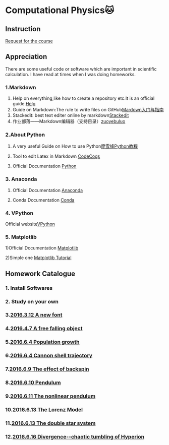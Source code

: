 # Computational Physics:cat:
## Instruction
[Request for the course](https://github.com/caihao/computational_physics_whu/blob/master/README.md)  

## Appreciation
There are some useful code or software which are important in scientific calculation. I have read at times when I was doing homeworks.
### 1.Markdown
1. Help on everything,like how to create a repository etc.It is an official guide.[Help](https://help.github.com/)
2. Guide on Markdown:The rule to write files on GitHub[Mardown入门与指南](http://sspai.com/25137)
3. Stackedit: best text editer online by markdown[Stackedit](https://stackedit.io/)
4. 作业部落——Markdown编辑器（支持目录）[zuoyebuluo](https://www.zybuluo.com/mdeditor)

### 2.About Python
1) A very useful Guide on How to use Python[廖雪峰Python教程](http://www.liaoxuefeng.com/wiki/001374738125095c955c1e6d8bb493182103fac9270762a000/)

2) Tool to edit Latex in Markdown [CodeCogs](http://latex.codecogs.com/)

3) Official Documentation [Python](https://www.python.org/)

### 3. Anaconda
1) Official Documentation [Anaconda](https://docs.continuum.io/anaconda/index)

2) Conda Documentation [Conda](http://conda.pydata.org/docs/test-drive.html)

### 4. VPython
Official website[VPython](http://www.vpython.org/)

### 5. Matplotlib
1)Official Documentation [Matplotlib](http://matplotlib.org/contents.html)

2)Simple one [Matplotlib Tutorial](http://www.labri.fr/perso/nrougier/teaching/matplotlib/)

## Homework Catalogue
### 1. Install Softwares
### 2. Study on your own
### 3.[2016.3.12 A new font](https://github.com/Nucleus2014/computationalphysics_N2014301020131/blob/master/2016.3.12%20A%20new%20font.md)
### 4.[2016.4.7 A free falling object](https://github.com/Nucleus2014/computationalphysics_N2014301020131/blob/master/2016.3.30%20Chart1.md)
### 5.[2016.6.4 Population growth](https://github.com/Nucleus2014/computationalphysics_N2014301020131/blob/master/2016.6.4%20Population%20growth.md)
### 6.[2016.6.4 Cannon shell trajectory](https://github.com/Nucleus2014/computationalphysics_N2014301020131/blob/master/2016.6.4%20Cannon%20shell%20trajectory.md)
### 7.[2016.6.9 The effect of backspin](https://github.com/Nucleus2014/computationalphysics_N2014301020131/blob/master/2016.6.9%20The%20effect%20of%20backspin.md)
### 8.[2016.6.10 Pendulum](https://github.com/Nucleus2014/computationalphysics_N2014301020131/blob/master/2016.6.10%20Pendulum.md)
### 9.[2016.6.11 The nonlinear pendulum](https://github.com/Nucleus2014/computationalphysics_N2014301020131/blob/master/2016.6.11%20Nonlinear%20pendulum.md)
### 10.[2016.6.13 The Lorenz Model](https://github.com/Nucleus2014/computationalphysics_N2014301020131/blob/master/2016.6.13%20The%20Lorenz%20Model.md)
### 11.[2016.6.13 The double star system](https://github.com/Nucleus2014/computationalphysics_N2014301020131/blob/master/homework_11/2016.6.13%20The%20double%20star%20system.md)
### 12.[2016.6.16 Divergence--chaotic tumbling of Hyperion](https://github.com/Nucleus2014/computationalphysics_N2014301020131/blob/master/homework_12/2016.6.16%20Divergence.md)
